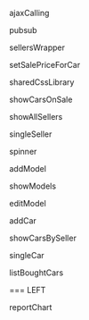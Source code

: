 ajaxCalling

pubsub

sellersWrapper

setSalePriceForCar

sharedCssLibrary

showCarsOnSale

showAllSellers

singleSeller

spinner

addModel

showModels

editModel

addCar

showCarsBySeller

singleCar 

listBoughtCars

=== LEFT

reportChart
